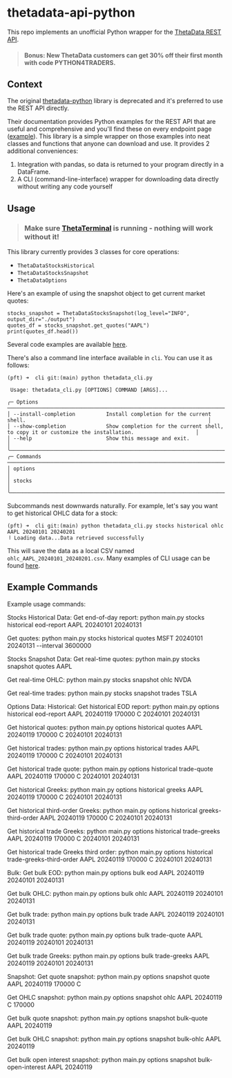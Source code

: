 # thetadata-api-python

This repo implements an unofficial Python wrapper for the [ThetaData REST API](https://http-docs.thetadata.us/docs/theta-data-rest-api-v2/4g9ms9h4009k0-getting-started).

> #### Bonus: New ThetaData customers can get 30% off their first month with code **PYTHON4TRADERS**.

## Context
The original [thetadata-python](https://github.com/ThetaData-API/thetadata-python) library is deprecated and it's preferred to use the REST API directly. 

Their documentation provides Python examples for the REST API that are useful and comprehensive and you'll find these on every endpoint page ([example](https://http-docs.thetadata.us/docs/theta-data-rest-api-v2/a38vp739baoch-quote-snapshot)). This library is a simple wrapper on those examples into neat classes and functions that anyone can download and use. It provides 2 additional conveniences:

1. Integration with pandas, so data is returned to your program directly in a DataFrame.
2. A CLI (command-line-interface) wrapper for downloading data directly without writing any code yourself

## Usage

> ### Make sure [ThetaTerminal](https://http-docs.thetadata.us/docs/theta-data-rest-api-v2/4g9ms9h4009k0-getting-started#what-is-theta-terminal-and-why-do-i-need-it) is running - nothing will work without it!

This library currently provides 3 classes for core operations: 
* `ThetaDataStocksHistorical`
* `ThetaDataStocksSnapshot`
* `ThetaDataOptions`

Here's an example of using the snapshot object to get current market quotes:

```
stocks_snapshot = ThetaDataStocksSnapshot(log_level="INFO", output_dir="./output")
quotes_df = stocks_snapshot.get_quotes("AAPL")
print(quotes_df.head())
```

Several code examples are available [here](https://github.com/pythonfortraders/thetadata-api-python/tree/main/examples).

There's also a command line interface available in `cli`. You can use it as follows: 

```
(pft) ➜  cli git:(main) python thetadata_cli.py 
                                                                                                                                     
 Usage: thetadata_cli.py [OPTIONS] COMMAND [ARGS]...                                                                                 
                                                                                                                                     
╭─ Options ─────────────────────────────────────────────────────────────────────────────────────────────────────────────────────────╮
│ --install-completion          Install completion for the current shell.                                                           │
│ --show-completion             Show completion for the current shell, to copy it or customize the installation.                    │
│ --help                        Show this message and exit.                                                                         │
╰───────────────────────────────────────────────────────────────────────────────────────────────────────────────────────────────────╯
╭─ Commands ────────────────────────────────────────────────────────────────────────────────────────────────────────────────────────╮
│ options                                                                                                                           │
│ stocks                                                                                                                            │
╰───────────────────────────────────────────────────────────────────────────────────────────────────────────────────────────────────╯
``` 

Subcommands nest downwards naturally. For example, let's say you want to get historical OHLC data for a stock:
```
(pft) ➜  cli git:(main) python thetadata_cli.py stocks historical ohlc AAPL 20240101 20240201
⠸ Loading data...Data retrieved successfully
```
This will save the data as a local CSV named `ohlc_AAPL_20240101_20240201.csv`. Many examples of CLI usage can be found [here](https://github.com/pythonfortraders/thetadata-api-python/blob/08ec0160da2519d5a0de73d8ec29ab8dd0c8d98c/cli/thetadata_cli.py#L1-L78).

## Example Commands

Example usage commands:

Stocks Historical Data:
Get end-of-day report:
   python main.py stocks historical eod-report AAPL 20240101 20240131

Get quotes:
   python main.py stocks historical quotes MSFT 20240101 20240131 --interval 3600000

Stocks Snapshot Data:
Get real-time quotes:
   python main.py stocks snapshot quotes AAPL

Get real-time OHLC:
   python main.py stocks snapshot ohlc NVDA

Get real-time trades:
   python main.py stocks snapshot trades TSLA

Options Data:
Historical:
Get historical EOD report:
   python main.py options historical eod-report AAPL 20240119 170000 C 20240101 20240131

Get historical quotes:
   python main.py options historical quotes AAPL 20240119 170000 C 20240101 20240131

Get historical trades:
   python main.py options historical trades AAPL 20240119 170000 C 20240101 20240131

Get historical trade quote:
   python main.py options historical trade-quote AAPL 20240119 170000 C 20240101 20240131

Get historical Greeks:
   python main.py options historical greeks AAPL 20240119 170000 C 20240101 20240131

Get historical third-order Greeks:
   python main.py options historical greeks-third-order AAPL 20240119 170000 C 20240101 20240131

Get historical trade Greeks:
   python main.py options historical trade-greeks AAPL 20240119 170000 C 20240101 20240131

Get historical trade Greeks third order:
   python main.py options historical trade-greeks-third-order AAPL 20240119 170000 C 20240101 20240131

Bulk:
Get bulk EOD:
   python main.py options bulk eod AAPL 20240119 20240101 20240131

Get bulk OHLC:
   python main.py options bulk ohlc AAPL 20240119 20240101 20240131

Get bulk trade:
   python main.py options bulk trade AAPL 20240119 20240101 20240131

Get bulk trade quote:
   python main.py options bulk trade-quote AAPL 20240119 20240101 20240131

Get bulk trade Greeks:
   python main.py options bulk trade-greeks AAPL 20240119 20240101 20240131

Snapshot:
Get quote snapshot:
   python main.py options snapshot quote AAPL 20240119 170000 C

Get OHLC snapshot:
   python main.py options snapshot ohlc AAPL 20240119 C 170000

Get bulk quote snapshot:
   python main.py options snapshot bulk-quote AAPL 20240119

Get bulk OHLC snapshot:
   python main.py options snapshot bulk-ohlc AAPL 20240119

Get bulk open interest snapshot:
   python main.py options snapshot bulk-open-interest AAPL 20240119
